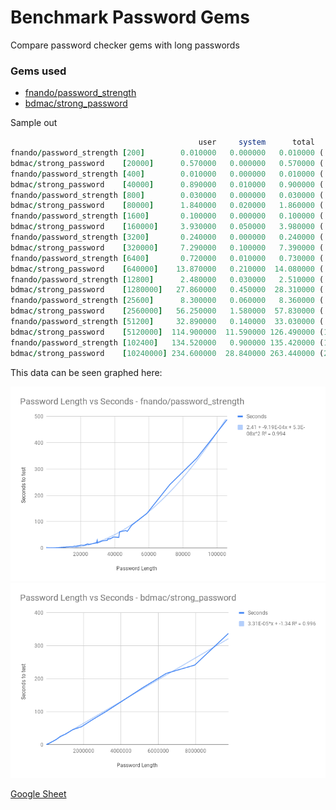 # Benchmark Password Gems

Compare password checker gems with long passwords

### Gems used
 - [fnando/password_strength](https://github.com/fnando/password_strength)
 - [bdmac/strong_password](https://github.com/bdmac/strong_password)

Sample out
```ruby
                                          user     system      total        real
fnando/password_strength [200]        0.010000   0.000000   0.010000 (  0.005736)
bdmac/strong_password    [20000]      0.570000   0.000000   0.570000 (  0.581868)
fnando/password_strength [400]        0.010000   0.000000   0.010000 (  0.009531)
bdmac/strong_password    [40000]      0.890000   0.010000   0.900000 (  0.917357)
fnando/password_strength [800]        0.030000   0.000000   0.030000 (  0.025083)
bdmac/strong_password    [80000]      1.840000   0.020000   1.860000 (  1.872221)
fnando/password_strength [1600]       0.100000   0.000000   0.100000 (  0.103808)
bdmac/strong_password    [160000]     3.930000   0.050000   3.980000 (  4.023161)
fnando/password_strength [3200]       0.240000   0.000000   0.240000 (  0.245355)
bdmac/strong_password    [320000]     7.290000   0.100000   7.390000 (  7.420056)
fnando/password_strength [6400]       0.720000   0.010000   0.730000 (  0.731389)
bdmac/strong_password    [640000]    13.870000   0.210000  14.080000 ( 14.160328)
fnando/password_strength [12800]      2.480000   0.030000   2.510000 (  2.542679)
bdmac/strong_password    [1280000]   27.860000   0.450000  28.310000 ( 28.484538)
fnando/password_strength [25600]      8.300000   0.060000   8.360000 (  8.402343)
bdmac/strong_password    [2560000]   56.250000   1.580000  57.830000 ( 58.212380)
fnando/password_strength [51200]     32.890000   0.140000  33.030000 ( 33.176375)
bdmac/strong_password    [5120000]  114.900000  11.590000 126.490000 (127.300343)
fnando/password_strength [102400]   134.520000   0.900000 135.420000 (136.606181)
bdmac/strong_password    [10240000] 234.600000  28.840000 263.440000 (265.243468)
```

This data can be seen graphed here:

![fnando/password_strength](img/fnando-password_strength.png "fnando/password_strength")
![bdmac/strong_password](img/bdmac-strong_password.png "bdmac/strong_password")

[Google Sheet](https://docs.google.com/spreadsheets/d/1zhLz7iRuo4nt-HD9B9eN7nh_ejaoAlO9K8ZO6tngZwM/edit#gid=0)
